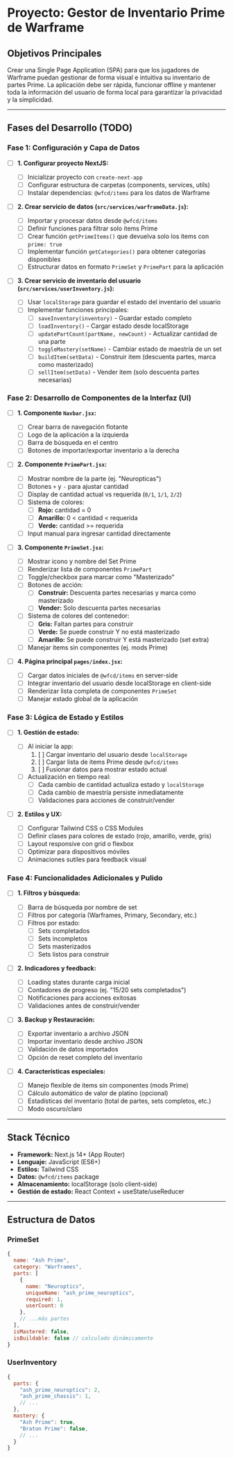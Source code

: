 # Proyecto: Gestor de Inventario Prime de Warframe

## Objetivos Principales

Crear una Single Page Application (SPA) para que los jugadores de Warframe puedan gestionar de forma visual e intuitiva su inventario de partes Prime. La aplicación debe ser rápida, funcionar offline y mantener toda la información del usuario de forma local para garantizar la privacidad y la simplicidad.

---

## Fases del Desarrollo (TODO)

### Fase 1: Configuración y Capa de Datos

- [ ] **1. Configurar proyecto NextJS:**

  - [ ] Inicializar proyecto con `create-next-app`
  - [ ] Configurar estructura de carpetas (components, services, utils)
  - [ ] Instalar dependencias: `@wfcd/items` para los datos de Warframe

- [ ] **2. Crear servicio de datos (`src/services/warframeData.js`):**

  - [ ] Importar y procesar datos desde `@wfcd/items`
  - [ ] Definir funciones para filtrar solo items Prime
  - [ ] Crear función `getPrimeItems()` que devuelva solo los items con `prime: true`
  - [ ] Implementar función `getCategories()` para obtener categorías disponibles
  - [ ] Estructurar datos en formato `PrimeSet` y `PrimePart` para la aplicación

- [ ] **3. Crear servicio de inventario del usuario (`src/services/userInventory.js`):**
  - [ ] Usar `localStorage` para guardar el estado del inventario del usuario
  - [ ] Implementar funciones principales:
    - [ ] `saveInventory(inventory)` - Guardar estado completo
    - [ ] `loadInventory()` - Cargar estado desde localStorage
    - [ ] `updatePartCount(partName, newCount)` - Actualizar cantidad de una parte
    - [ ] `toggleMastery(setName)` - Cambiar estado de maestría de un set
    - [ ] `buildItem(setData)` - Construir item (descuenta partes, marca como masterizado)
    - [ ] `sellItem(setData)` - Vender item (solo descuenta partes necesarias)

### Fase 2: Desarrollo de Componentes de la Interfaz (UI)

- [ ] **1. Componente `Navbar.jsx`:**

  - [ ] Crear barra de navegación flotante
  - [ ] Logo de la aplicación a la izquierda
  - [ ] Barra de búsqueda en el centro
  - [ ] Botones de importar/exportar inventario a la derecha

- [ ] **2. Componente `PrimePart.jsx`:**

  - [ ] Mostrar nombre de la parte (ej. "Neuropticas")
  - [ ] Botones `+` y `-` para ajustar cantidad
  - [ ] Display de cantidad actual vs requerida (`0/1`, `1/1`, `2/2`)
  - [ ] Sistema de colores:
    - [ ] **Rojo:** cantidad = 0
    - [ ] **Amarillo:** 0 < cantidad < requerida
    - [ ] **Verde:** cantidad >= requerida
  - [ ] Input manual para ingresar cantidad directamente

- [ ] **3. Componente `PrimeSet.jsx`:**

  - [ ] Mostrar icono y nombre del Set Prime
  - [ ] Renderizar lista de componentes `PrimePart`
  - [ ] Toggle/checkbox para marcar como "Masterizado"
  - [ ] Botones de acción:
    - [ ] **Construir:** Descuenta partes necesarias y marca como masterizado
    - [ ] **Vender:** Solo descuenta partes necesarias
  - [ ] Sistema de colores del contenedor:
    - [ ] **Gris:** Faltan partes para construir
    - [ ] **Verde:** Se puede construir Y no está masterizado
    - [ ] **Amarillo:** Se puede construir Y está masterizado (set extra)
  - [ ] Manejar items sin componentes (ej. mods Prime)

- [ ] **4. Página principal `pages/index.jsx`:**
  - [ ] Cargar datos iniciales de `@wfcd/items` en server-side
  - [ ] Integrar inventario del usuario desde localStorage en client-side
  - [ ] Renderizar lista completa de componentes `PrimeSet`
  - [ ] Manejar estado global de la aplicación

### Fase 3: Lógica de Estado y Estilos

- [ ] **1. Gestión de estado:**

  - [ ] Al iniciar la app:
    1. [ ] Cargar inventario del usuario desde `localStorage`
    2. [ ] Cargar lista de items Prime desde `@wfcd/items`
    3. [ ] Fusionar datos para mostrar estado actual
  - [ ] Actualización en tiempo real:
    - [ ] Cada cambio de cantidad actualiza estado y `localStorage`
    - [ ] Cada cambio de maestría persiste inmediatamente
    - [ ] Validaciones para acciones de construir/vender

- [ ] **2. Estilos y UX:**
  - [ ] Configurar Tailwind CSS o CSS Modules
  - [ ] Definir clases para colores de estado (rojo, amarillo, verde, gris)
  - [ ] Layout responsive con grid o flexbox
  - [ ] Optimizar para dispositivos móviles
  - [ ] Animaciones sutiles para feedback visual

### Fase 4: Funcionalidades Adicionales y Pulido

- [ ] **1. Filtros y búsqueda:**

  - [ ] Barra de búsqueda por nombre de set
  - [ ] Filtros por categoría (Warframes, Primary, Secondary, etc.)
  - [ ] Filtros por estado:
    - [ ] Sets completados
    - [ ] Sets incompletos
    - [ ] Sets masterizados
    - [ ] Sets listos para construir

- [ ] **2. Indicadores y feedback:**

  - [ ] Loading states durante carga inicial
  - [ ] Contadores de progreso (ej. "15/20 sets completados")
  - [ ] Notificaciones para acciones exitosas
  - [ ] Validaciones antes de construir/vender

- [ ] **3. Backup y Restauración:**

  - [ ] Exportar inventario a archivo JSON
  - [ ] Importar inventario desde archivo JSON
  - [ ] Validación de datos importados
  - [ ] Opción de reset completo del inventario

- [ ] **4. Características especiales:**
  - [ ] Manejo flexible de items sin componentes (mods Prime)
  - [ ] Cálculo automático de valor de platino (opcional)
  - [ ] Estadísticas del inventario (total de partes, sets completos, etc.)
  - [ ] Modo oscuro/claro

---

## Stack Técnico

- **Framework:** Next.js 14+ (App Router)
- **Lenguaje:** JavaScript (ES6+)
- **Estilos:** Tailwind CSS
- **Datos:** `@wfcd/items` package
- **Almacenamiento:** localStorage (solo client-side)
- **Gestión de estado:** React Context + useState/useReducer

---

## Estructura de Datos

### PrimeSet

```javascript
{
  name: "Ash Prime",
  category: "Warframes",
  parts: [
    {
      name: "Neuroptics",
      uniqueName: "ash_prime_neuroptics",
      required: 1,
      userCount: 0
    },
    // ...más partes
  ],
  isMastered: false,
  isBuildable: false // calculado dinámicamente
}
```

### UserInventory

```javascript
{
  parts: {
    "ash_prime_neuroptics": 2,
    "ash_prime_chassis": 1,
    // ...
  },
  mastery: {
    "Ash Prime": true,
    "Braton Prime": false,
    // ...
  }
}
```
